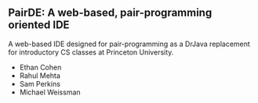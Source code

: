 ## PairDE: A web-based, pair-programming oriented IDE

A web-based IDE designed for pair-programming as a DrJava replacement for introductory CS classes at Princeton University.
* Ethan Cohen
* Rahul Mehta
* Sam Perkins
* Michael Weissman

